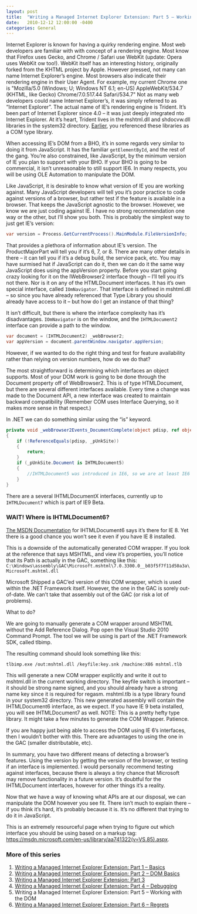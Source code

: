 ```yaml
---
layout: post
title:  "Writing a Managed Internet Explorer Extension: Part 5 – Working with the DOM"
date:   2010-12-12 12:00:00 -0400
categories: General
---
```


Internet Explorer is known for having a quirky rendering engine. Most web
developers are familiar with with concept of a rendering engine. Most know that
Firefox uses Gecko, and Chrome / Safari use WebKit (update: Opera uses WebKit 
ow too!). WebKit itself has an interesting history, originally forked from the
KHTML project by Apple. However pressed, not many can name Internet Explorer’s
engine. Most browsers also indicate their rendering engine in their User Agent.
For example, my current Chrome one is "Mozilla/5.0 (Windows; U; Windows NT 6.1;
en-US) AppleWebKit/534.7 (KHTML, like Gecko) Chrome/7.0.517.44 Safari/534.7" Not
as many web developers could name Internet Explorer’s, it was simply referred
to as “Internet Explorer”. The actual name of IE’s rendering engine is Trident.
It’s been part of Internet Explorer since 4.0 – it was just deeply integrated 
nto Internet Explorer. At it’s heart, Trident lives in the mshtml.dll and
shdocvw.dll libraries in the system32 directory. [Earlier][1], you referenced these
libraries as a COM type library.

When accessing IE’s DOM from a BHO, it’s in some regards very similar to doing
it from JavaScript. It has the familiar `getElementById`, and the rest of
the gang. You’re also constrained, like JavaScript, by the minimum version of IE
you plan to support with your BHO. If your BHO is going to be commercial, it
isn’t unreasonable to still support IE6. In many respects, you will be using OLE
Automation to manipulate the DOM.

Like JavaScript, it is desirable to know what version of IE you are working
against. Many JavaScript developers will tell you it’s poor practice to code
against versions of a browser, but rather test if the feature is available in a
browser. That keeps the JavaScript agnostic to the browser. However, we know we
are just coding against IE. I have no strong recommendation one way or the
other, but I’ll show you both. This is probably the simplest way to just get IE’s
version:

```csharp
var version = Process.GetCurrentProcess().MainModule.FileVersionInfo;
```

That provides a plethora of information about IE’s version. The ProductMajorPart
will tell you if it’s 6, 7, or 8. There are many other details in there – it can
tell you if it’s a debug build, the service pack, etc. You may have surmised 
hat if JavaScript can do it, then we can do it the same way JavaScript does
using the appVersion property. Before you start going crazy looking for it on
the IWebBrowser2 interface though – I’ll tell you it’s not there. Nor is it on
any of the HTMLDocument interfaces. It has it’s own special interface, called
`IOmNavigator`. That interface is defined in mshtml.dll – so since you have
already referenced that Type Library you should already have access to it – but
how do I get an instance of that thing?

It isn’t difficult, but there is where the interface complexity has it’s
disadvantages. `IOmNavigator` is on the window, and the `IHTMLDocument2` interface
can provide a path to the window.

```csharp
var document = (IHTMLDocument2) _webBrowser2;
var appVersion = document.parentWindow.navigator.appVersion;
```

However, if we wanted to do the right thing and test for feature availability
rather than relying on version numbers, how do we do that?

The most straightforward is determining which interfaces an object supports.
Most of your DOM work is going to be done through the Document property off of
WebBrowser2. This is of type HTMLDocument, but there are several different
interfaces available. Every time a change was made to the Document API, a new
interface was created to maintain backward compatibility (Remember COM uses
Interface Querying, so it makes more sense in that respect.)

In .NET we can do something similar using the “is” keyword.

```csharp
private void _webBrowser2Events_DocumentComplete(object pdisp, ref object url)
{
    if (!ReferenceEquals(pdisp, _pUnkSite))
    {
        return;
    }
    if (_pUnkSite.Document is IHTMLDocument5)
    {
        //IHTMLDocument5 was introduced in IE6, so we are at least IE6
    }
}
```

There are a several IHTMLDocumentX interfaces, currently up to `IHTMLDocument7`
which is part of IE9 Beta.

### WAIT! Where is IHTMLDocument6?

[The MSDN Documentation][2] for IHTMLDocument6 says it’s there for IE 8. Yet
there is a good chance you won’t see it even if you have IE 8 installed.

This is a downside of the automatically generated COM wrapper. If you look at
the reference that says MSHTML, and view it’s properties, you’ll notice that its
Path is actually in the GAC, something like this:
`C:\Windows\assembly\GAC\Microsoft.mshtml\7.0.3300.0__b03f5f7f11d50a3a\Microsoft.mshtml.dll`

Microsoft Shipped a GAC’ed version of this COM wrapper, which is used within
the .NET Framework itself. However, the one in the GAC is sorely out-of-date.
We can’t take that assembly out of the GAC (or risk a lot of problems).

What to do?

We are going to manually generate a COM wrapper around MSHTML without the Add
Reference Dialog. Pop open the Visual Studio 2010 Command Prompt. The tool we
will be using is part of the .NET Framework SDK, called tlbimp.

The resulting command should look something like this:

```
tlbimp.exe /out:mshtml.dll /keyfile:key.snk /machine:X86 mshtml.tlb
```

This will generate a new COM wrapper explicitly and write it out to mshtml.dll
in the current working directory. The keyfile switch is important – it should be
strong name signed, and you should already have a strong name key since it is
required for regasm. mshtml.tlb is a type library found in your system32
directory. This new generated assembly will contain the IHTMLDocument6 interface,
as we expect. If you have IE 9 beta installed, you will see IHTMLDocument7 as
well. NOTE: This is a pretty hefty type library. It might take a few minutes to
generate the COM Wrapper. Patience.

If you are happy just being able to access the DOM using IE 6’s interfaces, then
I wouldn’t bother with this. There are advantages to using the one in the GAC
(smaller distributable, etc).

In summary, you have two different means of detecting a browser’s features.
Using the version by getting the version of the browser, or testing if an
interface is implemented. I would personally recommend testing against
interfaces, because there is always a tiny chance that Microsoft may remove
functionality in a future version. It’s doubtful for the IHTMLDocument
interfaces, however for other things it’s a reality.

Now that we have a way of knowing what APIs are at our disposal, we can
manipulate the DOM however you see fit. There isn’t much to explain there – if
you think it’s hard, it’s probably because it is. It’s no different that trying
to do it in JavaScript.

This is an extremely resourceful page when trying to figure out which interface
you should be using based on a markup tag:
https://msdn.microsoft.com/en-us/library/aa741322(v=VS.85).aspx.

### More of this series

1. [Writing a Managed Internet Explorer Extension: Part 1 – Basics][1]
1. [Writing a Managed Internet Explorer Extension: Part 2 – DOM Basics][3]
1. [Writing a Managed Internet Explorer Extension: Part 3][4]
1. [Writing a Managed Internet Explorer Extension: Part 4 – Debugging][5]
1. Writing a Managed Internet Explorer Extension: Part 5 – Working with the DOM
1. [Writing a Managed Internet Explorer Extension: Part 6 – Regrets][6]

[1]: /writing-a-managed-internet-explorer-extension-part-1-basics/
[2]: https://msdn.microsoft.com/en-us/library/cc288669(VS.85).aspx
[3]: /writing-a-managed-internet-explorer-extension-part-2-dom-basics/
[4]: /writing-a-managed-internet-explorer-extension-part-3/
[5]: /writing-a-managed-internet-explorer-extension-part-4-debugging/
[6]: /regrets-managed-browser-helper-objects/